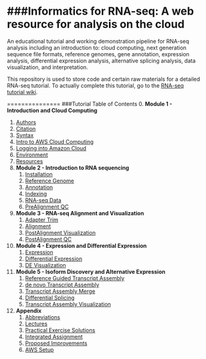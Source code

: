 ###Informatics for RNA-seq: A web resource for analysis on the cloud
===============
An educational tutorial and working demonstration pipeline for RNA-seq analysis including an introduction to: cloud computing, next generation sequence file formats, reference genomes, gene annotation, expression analysis, differential expression analysis, alternative splicing analysis, data visualization, and interpretation.

This repository is used to store code and certain raw materials for a detailed RNA-seq tutorial.  To actually complete this tutorial, go to the <a href="https://github.com/griffithlab/rnaseq_tutorial/wiki">RNA-seq tutorial wiki</a>.

===============
###Tutorial Table of Contents
0. **Module 1 - Introduction and Cloud Computing**
   1. [Authors](https://github.com/griffithlab/rnaseq_tutorial/wiki/Authors)
   2. [Citation](https://github.com/griffithlab/rnaseq_tutorial/wiki/Citation)
   3. [Syntax](https://github.com/griffithlab/rnaseq_tutorial/wiki/Syntax)
   4. [Intro to AWS Cloud Computing](https://github.com/griffithlab/rnaseq_tutorial/wiki/Intro-to-AWS-Cloud-Computing)
   5. [Logging into Amazon Cloud](https://github.com/griffithlab/rnaseq_tutorial/wiki/Logging-into-Amazon-Cloud)
   6. [Environment](https://github.com/griffithlab/rnaseq_tutorial/wiki/Environment)
   7. [Resources](https://github.com/griffithlab/rnaseq_tutorial/wiki/Resources)
1. **Module 2 - Introduction to RNA sequencing**
   1. [Installation](https://github.com/griffithlab/rnaseq_tutorial/wiki/Installation)
   2. [Reference Genome](https://github.com/griffithlab/rnaseq_tutorial/wiki/Reference-Genome)
   3. [Annotation](https://github.com/griffithlab/rnaseq_tutorial/wiki/Annotation)
   4. [Indexing](https://github.com/griffithlab/rnaseq_tutorial/wiki/Indexing)
   5. [RNA-seq Data](https://github.com/griffithlab/rnaseq_tutorial/wiki/RNAseq-Data)
   6. [PreAlignment QC](https://github.com/griffithlab/rnaseq_tutorial/wiki/PreAlignment-QC)
2. **Module 3 - RNA-seq Alignment and Visualization**
   1. [Adapter Trim](https://github.com/griffithlab/rnaseq_tutorial/wiki/Adapter-Trim)
   2. [Alignment](https://github.com/griffithlab/rnaseq_tutorial/wiki/Alignment)
   3. [PostAlignment Visualization](https://github.com/griffithlab/rnaseq_tutorial/wiki/PostAlignment-Visualization)
   4. [PostAlignment QC](https://github.com/griffithlab/rnaseq_tutorial/wiki/PostAlignment-QC)
3. **Module 4 - Expression and Differential Expression**
   1. [Expression](https://github.com/griffithlab/rnaseq_tutorial/wiki/Expression)
   2. [Differential Expression](https://github.com/griffithlab/rnaseq_tutorial/wiki/Differential-Expression)
   3. [DE Visualization](https://github.com/griffithlab/rnaseq_tutorial/wiki/DE-Visualization)
4. **Module 5 - Isoform Discovery and Alternative Expression**
   1. [Reference Guided Transcript Assembly](https://github.com/griffithlab/rnaseq_tutorial/wiki/Reference-Guided-Transcript-Assembly)
   2. [de novo Transcript Assembly](https://github.com/griffithlab/rnaseq_tutorial/wiki/de-novo-Transcript-Assembly)
   3. [Transcript Assembly Merge](https://github.com/griffithlab/rnaseq_tutorial/wiki/Transcript-Assembly-Merge)
   4. [Differential Splicing](https://github.com/griffithlab/rnaseq_tutorial/wiki/Differential-Splicing)
   5. [Transcript Assembly Visualization](https://github.com/griffithlab/rnaseq_tutorial/wiki/Transcript-Assembly-Visualization)
5. **Appendix**
   1. [Abbreviations](https://github.com/griffithlab/rnaseq_tutorial/wiki/Abbreviations)
   2. [Lectures](https://github.com/griffithlab/rnaseq_tutorial/wiki/Lectures)
   3. [Practical Exercise Solutions](https://github.com/griffithlab/rnaseq_tutorial/wiki/Solutions)
   4. [Integrated Assignment](https://github.com/griffithlab/rnaseq_tutorial/wiki/Integrated-Assignment)
   5. [Proposed Improvements](https://github.com/griffithlab/rnaseq_tutorial/wiki/Proposed-Improvements)
   6. [AWS Setup](https://github.com/griffithlab/rnaseq_tutorial/wiki/AWS-Setup)


